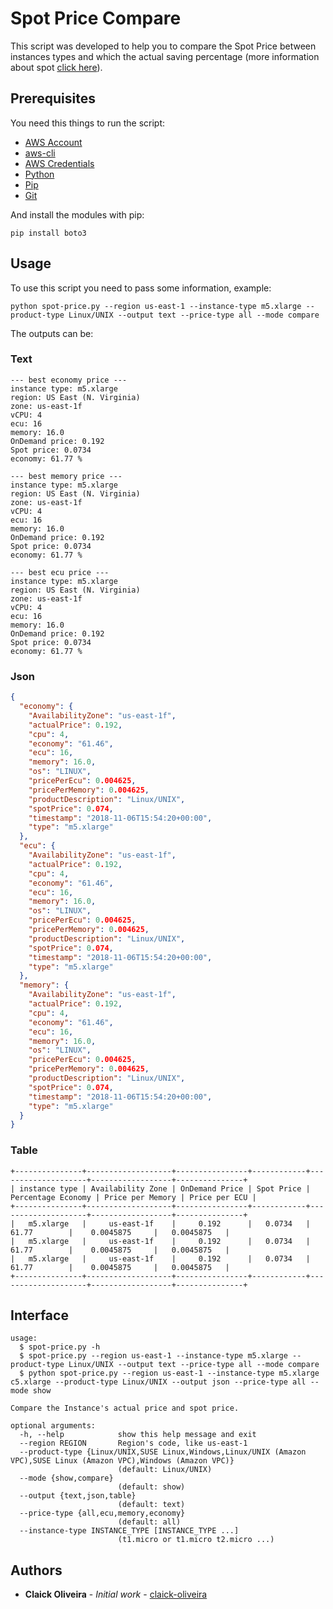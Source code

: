 # Spot Price Compare

This script was developed to help you to compare the Spot Price between instances types and which the actual saving percentage (more information about spot [click here](https://aws.amazon.com/ec2/spot/)).

## Prerequisites

You need this things to run the script:

* [AWS Account](https://aws.amazon.com/)
* [aws-cli](https://aws.amazon.com/cli/)
* [AWS Credentials](https://docs.aws.amazon.com/general/latest/gr/aws-sec-cred-types.html#access-keys-and-secret-access-keys)
* [Python](https://www.python.org/)
* [Pip](https://pypi.org/project/pip/)
* [Git](https://git-scm.com/)

And install the modules with pip:

```
pip install boto3
```

## Usage

To use this script you need to pass some information, example:

```
python spot-price.py --region us-east-1 --instance-type m5.xlarge --product-type Linux/UNIX --output text --price-type all --mode compare
```

The outputs can be:

### Text

```
--- best economy price ---
instance type: m5.xlarge
region: US East (N. Virginia)
zone: us-east-1f
vCPU: 4
ecu: 16
memory: 16.0
OnDemand price: 0.192
Spot price: 0.0734
economy: 61.77 %

--- best memory price ---
instance type: m5.xlarge
region: US East (N. Virginia)
zone: us-east-1f
vCPU: 4
ecu: 16
memory: 16.0
OnDemand price: 0.192
Spot price: 0.0734
economy: 61.77 %

--- best ecu price ---
instance type: m5.xlarge
region: US East (N. Virginia)
zone: us-east-1f
vCPU: 4
ecu: 16
memory: 16.0
OnDemand price: 0.192
Spot price: 0.0734
economy: 61.77 %
```

### Json

```json
{
  "economy": {
    "AvailabilityZone": "us-east-1f",
    "actualPrice": 0.192,
    "cpu": 4,
    "economy": "61.46",
    "ecu": 16,
    "memory": 16.0,
    "os": "LINUX",
    "pricePerEcu": 0.004625,
    "pricePerMemory": 0.004625,
    "productDescription": "Linux/UNIX",
    "spotPrice": 0.074,
    "timestamp": "2018-11-06T15:54:20+00:00",
    "type": "m5.xlarge"
  },
  "ecu": {
    "AvailabilityZone": "us-east-1f",
    "actualPrice": 0.192,
    "cpu": 4,
    "economy": "61.46",
    "ecu": 16,
    "memory": 16.0,
    "os": "LINUX",
    "pricePerEcu": 0.004625,
    "pricePerMemory": 0.004625,
    "productDescription": "Linux/UNIX",
    "spotPrice": 0.074,
    "timestamp": "2018-11-06T15:54:20+00:00",
    "type": "m5.xlarge"
  },
  "memory": {
    "AvailabilityZone": "us-east-1f",
    "actualPrice": 0.192,
    "cpu": 4,
    "economy": "61.46",
    "ecu": 16,
    "memory": 16.0,
    "os": "LINUX",
    "pricePerEcu": 0.004625,
    "pricePerMemory": 0.004625,
    "productDescription": "Linux/UNIX",
    "spotPrice": 0.074,
    "timestamp": "2018-11-06T15:54:20+00:00",
    "type": "m5.xlarge"
  }
}
```

### Table

```
+---------------+-------------------+----------------+------------+--------------------+------------------+---------------+
| instance type | Availability Zone | OnDemand Price | Spot Price | Percentage Economy | Price per Memory | Price per ECU |
+---------------+-------------------+----------------+------------+--------------------+------------------+---------------+
|   m5.xlarge   |     us-east-1f    |     0.192      |   0.0734   |       61.77        |    0.0045875     |   0.0045875   |
|   m5.xlarge   |     us-east-1f    |     0.192      |   0.0734   |       61.77        |    0.0045875     |   0.0045875   |
|   m5.xlarge   |     us-east-1f    |     0.192      |   0.0734   |       61.77        |    0.0045875     |   0.0045875   |
+---------------+-------------------+----------------+------------+--------------------+------------------+---------------+
```

## Interface

```
usage:
  $ spot-price.py -h
  $ spot-price.py --region us-east-1 --instance-type m5.xlarge --product-type Linux/UNIX --output text --price-type all --mode compare
  $ python spot-price.py --region us-east-1 --instance-type m5.xlarge c5.xlarge --product-type Linux/UNIX --output json --price-type all --mode show

Compare the Instance's actual price and spot price.

optional arguments:
  -h, --help            show this help message and exit
  --region REGION       Region's code, like us-east-1
  --product-type {Linux/UNIX,SUSE Linux,Windows,Linux/UNIX (Amazon VPC),SUSE Linux (Amazon VPC),Windows (Amazon VPC)}
                        (default: Linux/UNIX)
  --mode {show,compare}
                        (default: show)
  --output {text,json,table}
                        (default: text)
  --price-type {all,ecu,memory,economy}
                        (default: all)
  --instance-type INSTANCE_TYPE [INSTANCE_TYPE ...]
                        (t1.micro or t1.micro t2.micro ...)
```

## Authors

* **Claick Oliveira** - *Initial work* - [claick-oliveira](https://github.com/claick-oliveira)